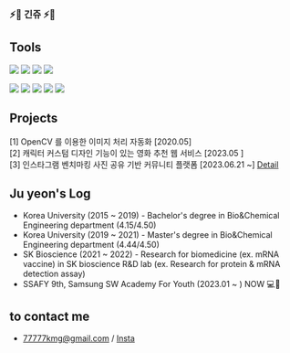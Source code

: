 ### ⚡🌈 긴쥬 ⚡🌈

## Tools 
<img src="https://img.shields.io/badge/python-3776AB?style=flat&logo=python&logoColor=white"> <img src="https://img.shields.io/badge/Mysql-E6B91E?style=flat&logo=MySql&logoColor=white"/>
  <img src="https://img.shields.io/badge/Docker-2496ED?style=flat&logo=Docker&logoColor=white"/></a>
  <img src="https://img.shields.io/badge/Jenkins-D24939?style=flat&logo=Jenkins&logoColor=white"/></a>
  
<img src="https://img.shields.io/badge/-JAVA-007396?style=flat&logo=OpenJDK&logoColor=white"> <img src="https://img.shields.io/badge/html5-E34F26?style=flat&logo=html5&logoColor=white"> <img src="https://img.shields.io/badge/css-1572B6?style=flat&logo=css3&logoColor=white"> <img src="https://img.shields.io/badge/javascript-F7DF1E?style=flat&logo=javascript&logoColor=black"> <img src="https://img.shields.io/badge/jquery-0769AD?style=flat&logo=jquery&logoColor=white">

## Projects

[1] OpenCV 를 이용한 이미지 처리 자동화 [2020.05]   
[2] 캐릭터 커스텀 디자인 기능이 있는 영화 추천 웹 서비스 [2023.05 ]   
[3] 인스타그램 벤치마킹 사진 공유 기반 커뮤니티 플랫폼 [2023.06.21 ~]
 [Detail](https://github.com/jupearl/insta_clonecoding_pjt)

##  Ju yeon's Log
  * Korea University (2015 ~ 2019) - Bachelor's degree in Bio&Chemical Engineering department (4.15/4.50)
  * Korea University (2019 ~ 2021) - Master's degree in Bio&Chemical Engineering department (4.44/4.50)
  * SK Bioscience (2021 ~ 2022) - Research for biomedicine (ex. mRNA vaccine) in SK bioscience R&D lab (ex. Research for protein & mRNA detection assay)
  * SSAFY 9th, Samsung SW Academy For Youth (2023.01 ~ ) NOW 💻📌
## to contact me
- 77777kmg@gmail.com / [Insta](https://www.instagram.com/ju._.yeon.97/)
